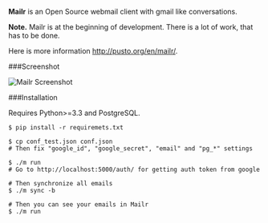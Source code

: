 **Mailr** is an Open Source webmail client with gmail like conversations.

**Note.** Mailr is at the beginning of development. There is a lot of work, that has to be 
done.

Here is more information http://pusto.org/en/mailr/.

###Screenshot

![Mailr Screenshot](http://pusto.org/en/mailr/screenshot-s.png)

###Installation

Requires Python>=3.3 and PostgreSQL.

```
$ pip install -r requiremets.txt

$ cp conf_test.json conf.json
# Then fix "google_id", "google_secret", "email" and "pg_*" settings

$ ./m run
# Go to http://localhost:5000/auth/ for getting auth token from google

# Then synchronize all emails
$ ./m sync -b

# Then you can see your emails in Mailr
$ ./m run
```
